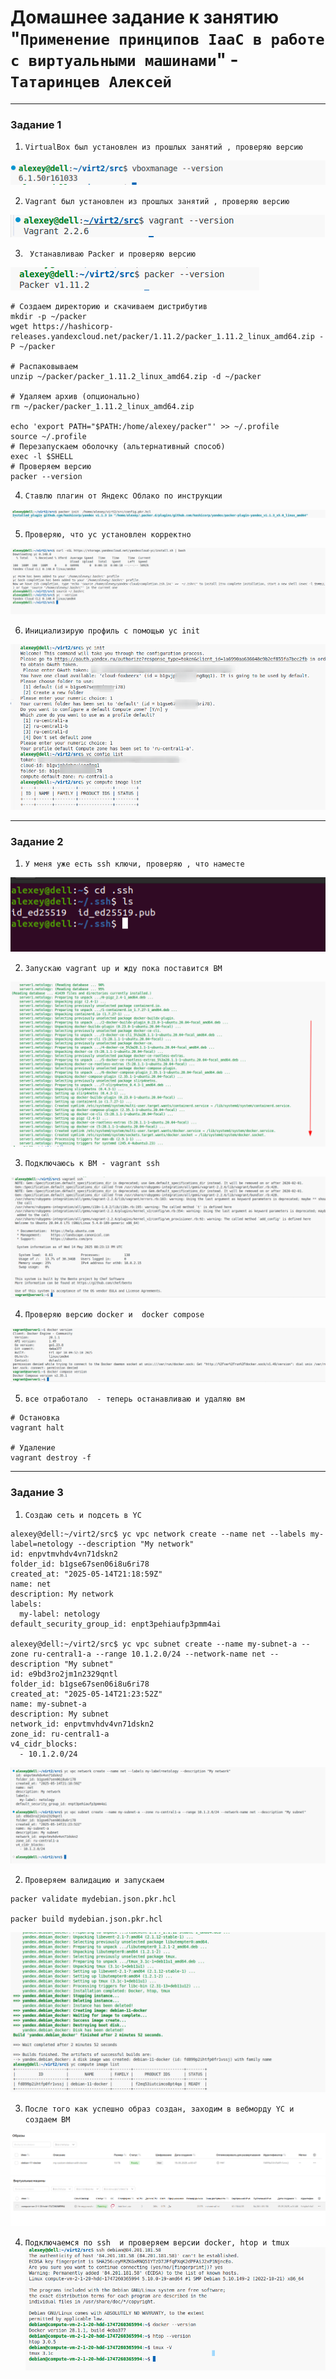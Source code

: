 # Домашнее задание к занятию "`Применение принципов IaaC в работе с виртуальными машинами`" - `Татаринцев Алексей`

   ---

### Задание 1


1. `VirtualBox был установлен из прошлых занятий , проверяю версию`

![1](https://github.com/Foxbeerxxx/virt2/blob/main/img/img1.png)

2. `Vagrant был установлен из прошлых занятий , проверяю версию`

![2](https://github.com/Foxbeerxxx/virt2/blob/main/img/img2.png)

3. ` Устанавливаю Packer и проверяю версию`

![3](https://github.com/Foxbeerxxx/virt2/blob/main/img/img3.png)

```
# Создаем директорию и скачиваем дистрибутив
mkdir -p ~/packer
wget https://hashicorp-releases.yandexcloud.net/packer/1.11.2/packer_1.11.2_linux_amd64.zip -P ~/packer

# Распаковываем
unzip ~/packer/packer_1.11.2_linux_amd64.zip -d ~/packer

# Удаляем архив (опционально)
rm ~/packer/packer_1.11.2_linux_amd64.zip

echo 'export PATH="$PATH:/home/alexey/packer"' >> ~/.profile
source ~/.profile
# Перезапускаем оболочку (альтернативный способ)
exec -l $SHELL
# Проверяем версию
packer --version
```
4. `Ставлю плагин от Яндекс Облако по инструкции`

![4](https://github.com/Foxbeerxxx/virt2/blob/main/img/img4.png)

5. `Проверяю, что yc установлен корректно`

![5](https://github.com/Foxbeerxxx/virt2/blob/main/img/img5.png)

6. `Инициализирую профиль с помощью yc init`

![6](https://github.com/Foxbeerxxx/virt2/blob/main/img/img6.png)


---

### Задание 2



1. `У меня уже есть ssh ключи, проверяю , что наместе`

![61](https://github.com/Foxbeerxxx/virt2/blob/main/img/img61.png)

2. `Запускаю vagrant up и жду пока поставится ВМ`

![7](https://github.com/Foxbeerxxx/virt2/blob/main/img/img7.png)

3. `Подключаюсь к ВМ - vagrant ssh`

![8](https://github.com/Foxbeerxxx/virt2/blob/main/img/img8.png)

4. `Проверяю версию docker и  docker compose`

![9](https://github.com/Foxbeerxxx/virt2/blob/main/img/img9.png)


5. `все отработало  - теперь останавливаю и удаляю вм`

```
# Остановка
vagrant halt

# Удаление
vagrant destroy -f

```

---

### Задание 3


1. `Создаю сеть и подсеть в YC`

```
alexey@dell:~/virt2/src$ yc vpc network create --name net --labels my-label=netology --description "My network"
id: enpvtmvhdv4vn71dskn2
folder_id: b1gse67sen06i8u6ri78
created_at: "2025-05-14T21:18:59Z"
name: net
description: My network
labels:
  my-label: netology
default_security_group_id: enpt3pehiaufp3pmm4ai

alexey@dell:~/virt2/src$ yc vpc subnet create --name my-subnet-a --zone ru-central1-a --range 10.1.2.0/24 --network-name net --description "My subnet"
id: e9bd3ro2jm1n2329qntl
folder_id: b1gse67sen06i8u6ri78
created_at: "2025-05-14T21:23:52Z"
name: my-subnet-a
description: My subnet
network_id: enpvtmvhdv4vn71dskn2
zone_id: ru-central1-a
v4_cidr_blocks:
  - 10.1.2.0/24

```
![10](https://github.com/Foxbeerxxx/virt2/blob/main/img/img10.png)

2. `Проверяем валидацию и запускаем`
```
packer validate mydebian.json.pkr.hcl 

packer build mydebian.json.pkr.hcl
```
![11](https://github.com/Foxbeerxxx/virt2/blob/main/img/img11.png)

3. `После того как успешно образ создан, заходим в вебморду YC и создаем ВМ `

![111](https://github.com/Foxbeerxxx/virt2/blob/main/img/img111.png)
![112](https://github.com/Foxbeerxxx/virt2/blob/main/img/img112.png)

4. `Подключаемся по ssh  и проверяем версии docker, htop и tmux`
![12](https://github.com/Foxbeerxxx/virt2/blob/main/img/img12.png)

